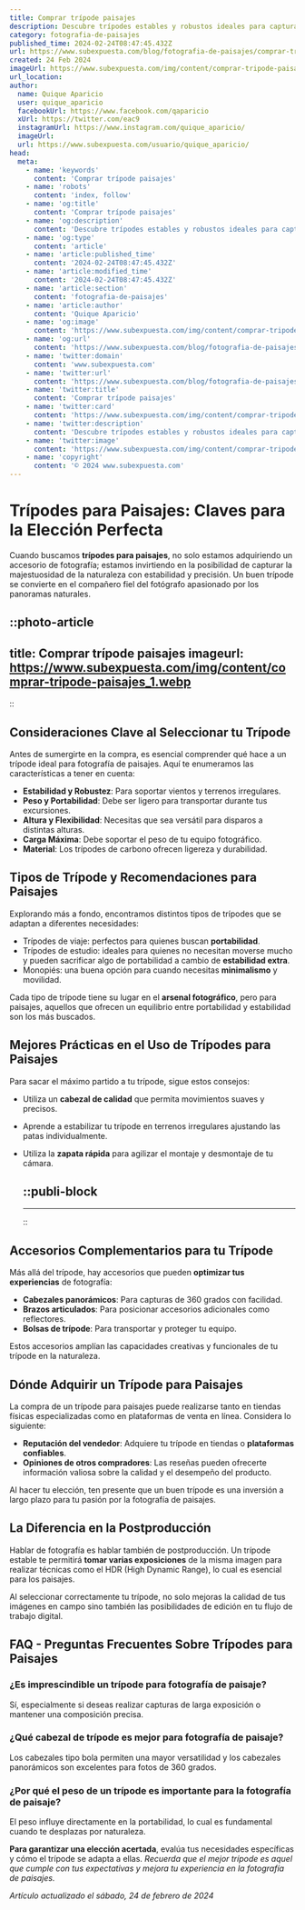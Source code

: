 ```yaml
---
title: Comprar trípode paisajes
description: Descubre trípodes estables y robustos ideales para capturar paisajes. Calidad y versatilidad para fotógrafos apasionados. ¡Encuentra el tuyo ahora!
category: fotografia-de-paisajes
published_time: 2024-02-24T08:47:45.432Z
url: https://www.subexpuesta.com/blog/fotografia-de-paisajes/comprar-tripode-paisajes
created: 24 Feb 2024
imageUrl: https://www.subexpuesta.com/img/content/comprar-tripode-paisajes_1.webp
url_location:
author:
  name: Quique Aparicio
  user: quique_aparicio
  facebookUrl: https://www.facebook.com/qaparicio
  xUrl: https://twitter.com/eac9
  instagramUrl: https://www.instagram.com/quique_aparicio/
  imageUrl: 
  url: https://www.subexpuesta.com/usuario/quique_aparicio/
head:
  meta:
    - name: 'keywords'
      content: 'Comprar trípode paisajes'
    - name: 'robots'
      content: 'index, follow'
    - name: 'og:title'
      content: 'Comprar trípode paisajes'
    - name: 'og:description'
      content: 'Descubre trípodes estables y robustos ideales para capturar paisajes. Calidad y versatilidad para fotógrafos apasionados. ¡Encuentra el tuyo ahora!'
    - name: 'og:type'
      content: 'article'
    - name: 'article:published_time'
      content: '2024-02-24T08:47:45.432Z'
    - name: 'article:modified_time'
      content: '2024-02-24T08:47:45.432Z'
    - name: 'article:section'
      content: 'fotografia-de-paisajes'
    - name: 'article:author'
      content: 'Quique Aparicio'
    - name: 'og:image'
      content: 'https://www.subexpuesta.com/img/content/comprar-tripode-paisajes_1.webp'
    - name: 'og:url'
      content: 'https://www.subexpuesta.com/blog/fotografia-de-paisajes/comprar-tripode-paisajes'
    - name: 'twitter:domain'
      content: 'www.subexpuesta.com'
    - name: 'twitter:url'
      content: 'https://www.subexpuesta.com/blog/fotografia-de-paisajes/comprar-tripode-paisajes'
    - name: 'twitter:title'
      content: 'Comprar trípode paisajes'
    - name: 'twitter:card'
      content: 'https://www.subexpuesta.com/img/content/comprar-tripode-paisajes_1.webp'
    - name: 'twitter:description'
      content: 'Descubre trípodes estables y robustos ideales para capturar paisajes. Calidad y versatilidad para fotógrafos apasionados. ¡Encuentra el tuyo ahora!'
    - name: 'twitter:image'
      content: 'https://www.subexpuesta.com/img/content/comprar-tripode-paisajes_1.webp'
    - name: 'copyright'
      content: '© 2024 www.subexpuesta.com'
---
```

# Trípodes para Paisajes: Claves para la Elección Perfecta

Cuando buscamos **trípodes para paisajes**, no solo estamos adquiriendo un accesorio de fotografía; estamos invirtiendo en la posibilidad de capturar la majestuosidad de la naturaleza con estabilidad y precisión. Un buen trípode se convierte en el compañero fiel del fotógrafo apasionado por los panoramas naturales.


::photo-article
---
title: Comprar trípode paisajes
imageurl: https://www.subexpuesta.com/img/content/comprar-tripode-paisajes_1.webp
---
::


## Consideraciones Clave al Seleccionar tu Trípode
Antes de sumergirte en la compra, es esencial comprender qué hace a un trípode ideal para fotografía de paisajes. Aquí te enumeramos las características a tener en cuenta:

- **Estabilidad y Robustez**: Para soportar vientos y terrenos irregulares.
- **Peso y Portabilidad**: Debe ser ligero para transportar durante tus excursiones.
- **Altura y Flexibilidad**: Necesitas que sea versátil para disparos a distintas alturas.
- **Carga Máxima**: Debe soportar el peso de tu equipo fotográfico.
- **Material**: Los trípodes de carbono ofrecen ligereza y durabilidad.

## Tipos de Trípode y Recomendaciones para Paisajes
Explorando más a fondo, encontramos distintos tipos de trípodes que se adaptan a diferentes necesidades:

- Trípodes de viaje: perfectos para quienes buscan **portabilidad**.
- Trípodes de estudio: ideales para quienes no necesitan moverse mucho y pueden sacrificar algo de portabilidad a cambio de **estabilidad extra**.
- Monopiés: una buena opción para cuando necesitas **minimalismo** y movilidad.

Cada tipo de trípode tiene su lugar en el **arsenal fotográfico**, pero para paisajes, aquellos que ofrecen un equilibrio entre portabilidad y estabilidad son los más buscados.

## Mejores Prácticas en el Uso de Trípodes para Paisajes
Para sacar el máximo partido a tu trípode, sigue estos consejos:

- Utiliza un **cabezal de calidad** que permita movimientos suaves y precisos.
- Aprende a estabilizar tu trípode en terrenos irregulares ajustando las patas individualmente.
- Utiliza la **zapata rápida** para agilizar el montaje y desmontaje de tu cámara.


  ::publi-block
  ---
  ---
  ::
  
  
## Accesorios Complementarios para tu Trípode
Más allá del trípode, hay accesorios que pueden **optimizar tus experiencias** de fotografía:

- **Cabezales panorámicos**: Para capturas de 360 grados con facilidad.
- **Brazos articulados**: Para posicionar accesorios adicionales como reflectores.
- **Bolsas de trípode**: Para transportar y proteger tu equipo.

Estos accesorios amplían las capacidades creativas y funcionales de tu trípode en la naturaleza.

## Dónde Adquirir un Trípode para Paisajes
La compra de un trípode para paisajes puede realizarse tanto en tiendas físicas especializadas como en plataformas de venta en línea. Considera lo siguiente:

- **Reputación del vendedor**: Adquiere tu trípode en tiendas o **plataformas confiables**.
- **Opiniones de otros compradores**: Las reseñas pueden ofrecerte información valiosa sobre la calidad y el desempeño del producto.

Al hacer tu elección, ten presente que un buen trípode es una inversión a largo plazo para tu pasión por la fotografía de paisajes.

## La Diferencia en la Postproducción
Hablar de fotografía es hablar también de postproducción. Un trípode estable te permitirá **tomar varias exposiciones** de la misma imagen para realizar técnicas como el HDR (High Dynamic Range), lo cual es esencial para los paisajes.

Al seleccionar correctamente tu trípode, no solo mejoras la calidad de tus imágenes en campo sino también las posibilidades de edición en tu flujo de trabajo digital.

## FAQ - Preguntas Frecuentes Sobre Trípodes para Paisajes
### ¿Es imprescindible un trípode para fotografía de paisaje?
Sí, especialmente si deseas realizar capturas de larga exposición o mantener una composición precisa.

### ¿Qué cabezal de trípode es mejor para fotografía de paisaje?
Los cabezales tipo bola permiten una mayor versatilidad y los cabezales panorámicos son excelentes para fotos de 360 grados.

### ¿Por qué el peso de un trípode es importante para la fotografía de paisaje?
El peso influye directamente en la portabilidad, lo cual es fundamental cuando te desplazas por naturaleza.

**Para garantizar una elección acertada**, evalúa tus necesidades específicas y cómo el trípode se adapta a ellas. *Recuerda que el mejor trípode es aquel que cumple con tus expectativas y mejora tu experiencia en la fotografía de paisajes.*

_Artículo actualizado el sábado, 24 de febrero de 2024_
